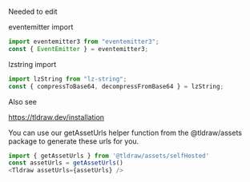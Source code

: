 Needed to edit

eventemitter import

```js
import eventemitter3 from "eventemitter3";
const { EventEmitter } = eventemitter3;
```

lzstring import

```js
import lzString from "lz-string";
const { compressToBase64, decompressFromBase64 } = lzString;
```

Also see

https://tldraw.dev/installation

You can use our getAssetUrls helper function from the @tldraw/assets package to generate these urls for you.

```js
import { getAssetUrls } from '@tldraw/assets/selfHosted'
const assetUrls = getAssetUrls()
<Tldraw assetUrls={assetUrls} />
```
